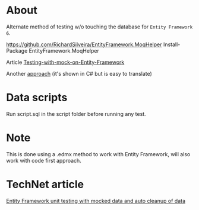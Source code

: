 # About

Alternate method of testing w/o touching the database for `Entity Framework 6`.

https://github.com/RichardSilveira/EntityFramework.MoqHelper
Install-Package EntityFramework.MoqHelper

Article [Testing-with-mock-on-Entity-Framework](https://www.codeproject.com/Tips/1045590/Testing-with-mock-on-Entity-Framework) 

Another [approach](https://blog.goyello.com/2016/07/14/save-time-mocking-use-your-real-entity-framework-dbcontext-in-unit-tests/) (it's shown in C# but is easy to translate)

# Data scripts

Run script.sql in the script folder before running any test.

# Note

This is done using a .edmx method to work with Entity Framework, will also work with code first approach.

# TechNet article

[Entity Framework unit testing with mocked data and auto cleanup of data](https://social.technet.microsoft.com/wiki/contents/articles/51477.entity-framework-unit-testing-with-mocked-data-and-auto-cleanup-of-data.aspx)

